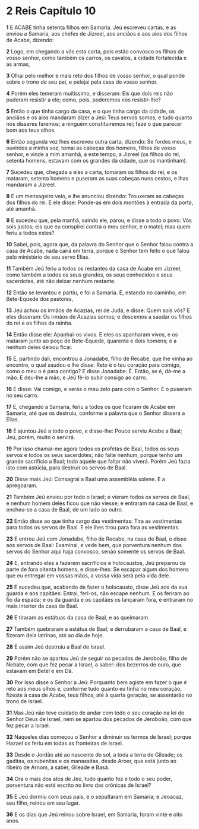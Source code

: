 # 2 Reis Capítulo 10

**1** 	E ACABE tinha setenta filhos em Samaria. Jeú escreveu cartas, e as enviou a Samaria, aos chefes de Jizreel, aos anciãos e aos aios dos filhos de Acabe, dizendo:

**2** 	Logo, em chegando a vós esta carta, pois estão convosco os filhos de vosso senhor, como também os carros, os cavalos, a cidade fortalecida e as armas,

**3** 	Olhai pelo melhor e mais reto dos filhos de vosso senhor, o qual ponde sobre o trono de seu pai, e pelejai pela casa de vosso senhor.

**4** 	Porém eles temeram muitíssimo, e disseram: Eis que dois reis não puderam resistir a ele; como, pois, poderemos nós resistir-lhe?

**5** 	Então o que tinha cargo da casa, e o que tinha cargo da cidade, os anciãos e os aios mandaram dizer a Jeú: Teus servos somos, e tudo quanto nos disseres faremos; a ninguém constituiremos rei; faze o que parecer bom aos teus olhos.

**6** 	Então segunda vez lhes escreveu outra carta, dizendo: Se fordes meus, e ouvirdes a minha voz, tomai as cabeças dos homens, filhos de vosso senhor, e vinde a mim amanhã, a este tempo, a Jizreel (os filhos do rei, setenta homens, estavam com os grandes da cidade, que os mantinham).

**7** 	Sucedeu que, chegada a eles a carta, tomaram os filhos do rei, e os mataram, setenta homens e puseram as suas cabeças nuns cestos, e lhas mandaram a Jizreel.

**8** 	E um mensageiro veio, e lhe anunciou dizendo: Trouxeram as cabeças dos filhos do rei. E ele disse: Ponde-as em dois montões à entrada da porta, até amanhã.

**9** 	E sucedeu que, pela manhã, saindo ele, parou, e disse a todo o povo: Vós sois justos; eis que eu conspirei contra o meu senhor, e o matei; mas quem feriu a todos estes?

**10** 	Sabei, pois, agora que, da palavra do Senhor que o Senhor falou contra a casa de Acabe, nada cairá em terra, porque o Senhor tem feito o que falou pelo ministério de seu servo Elias.

**11** 	Também Jeú feriu a todos os restantes da casa de Acabe em Jizreel, como também a todos os seus grandes, os seus conhecidos e seus sacerdotes, até não deixar nenhum restante.

**12** 	Então se levantou e partiu, e foi a Samaria. E, estando no caminho, em Bete-Equede dos pastores,

**13** 	Jeú achou os irmãos de Acazias, rei de Judá, e disse: Quem sois vós? E eles disseram: Os irmãos de Acazias somos; e descemos a saudar os filhos do rei e os filhos da rainha.

**14** 	Então disse ele: Apanhai-os vivos. E eles os apanharam vivos, e os mataram junto ao poço de Bete-Equede, quarenta e dois homens; e a nenhum deles deixou ficar.

**15** 	E, partindo dali, encontrou a Jonadabe, filho de Recabe, que lhe vinha ao encontro, o qual saudou e lhe disse: Reto é o teu coração para comigo, como o meu o é para contigo? E disse Jonadabe: É. Então, se é, dá-me a mão. E deu-lhe a mão, e Jeú fê-lo subir consigo ao carro.

**16** 	E disse: Vai comigo, e verás o meu zelo para com o Senhor. E o puseram no seu carro.

**17** 	E, chegando a Samaria, feriu a todos os que ficaram de Acabe em Samaria, até que os destruiu, conforme a palavra que o Senhor dissera a Elias.

**18** 	E ajuntou Jeú a todo o povo, e disse-lhe: Pouco serviu Acabe a Baal; Jeú, porém, muito o servirá.

**19** 	Por isso chamai-me agora todos os profetas de Baal, todos os seus servos e todos os seus sacerdotes; não falte nenhum, porque tenho um grande sacrifício a Baal; todo aquele que faltar não viverá. Porém Jeú fazia isto com astúcia, para destruir os servos de Baal.

**20** 	Disse mais Jeú: Consagrai a Baal uma assembléia solene. E a apregoaram.

**21** 	Também Jeú enviou por todo o Israel; e vieram todos os servos de Baal, e nenhum homem deles ficou que não viesse; e entraram na casa de Baal, e encheu-se a casa de Baal, de um lado ao outro.

**22** 	Então disse ao que tinha cargo das vestimentas: Tira as vestimentas para todos os servos de Baal. E ele lhes tirou para fora as vestimentas.

**23** 	E entrou Jeú com Jonadabe, filho de Recabe, na casa de Baal, e disse aos servos de Baal: Examinai, e vede bem, que porventura nenhum dos servos do Senhor aqui haja convosco, senão somente os servos de Baal.

**24** 	E, entrando eles a fazerem sacrifícios e holocaustos, Jeú preparou da parte de fora oitenta homens, e disse-lhes: Se escapar algum dos homens que eu entregar em vossas mãos, a vossa vida será pela vida dele.

**25** 	E sucedeu que, acabando de fazer o holocausto, disse Jeú aos da sua guarda e aos capitães: Entrai, feri-os, não escape nenhum. E os feriram ao fio da espada; e os da guarda e os capitães os lançaram fora, e entraram no mais interior da casa de Baal.

**26** 	E tiraram as estátuas da casa de Baal, e as queimaram.

**27** 	Também quebraram a estátua de Baal; e derrubaram a casa de Baal, e fizeram dela latrinas, até ao dia de hoje.

**28** 	E assim Jeú destruiu a Baal de Israel.

**29** 	Porém não se apartou Jeú de seguir os pecados de Jeroboão, filho de Nebate, com que fez pecar a Israel, a saber: dos bezerros de ouro, que estavam em Betel e em Dã.

**30** 	Por isso disse o Senhor a Jeú: Porquanto bem agiste em fazer o que é reto aos meus olhos e, conforme tudo quanto eu tinha no meu coração, fizeste à casa de Acabe, teus filhos, até à quarta geração, se assentarão no trono de Israel.

**31** 	Mas Jeú não teve cuidado de andar com todo o seu coração na lei do Senhor Deus de Israel, nem se apartou dos pecados de Jeroboão, com que fez pecar a Israel.

**32** 	Naqueles dias começou o Senhor a diminuir os termos de Israel; porque Hazael os feriu em todas as fronteiras de Israel.

**33** 	Desde o Jordão até ao nascente do sol, a toda a terra de Gileade; os gaditas, os rubenitas e os manassitas, desde Aroer, que está junto ao ribeiro de Arnom, a saber, Gileade e Basã.

**34** 	Ora o mais dos atos de Jeú, tudo quanto fez e todo o seu poder, porventura não está escrito no livro das crônicas de Israel?

**35** 	E Jeú dormiu com seus pais, e o sepultaram em Samaria; e Jeoacaz, seu filho, reinou em seu lugar.

**36** 	E os dias que Jeú reinou sobre Israel, em Samaria, foram vinte e oito anos.

